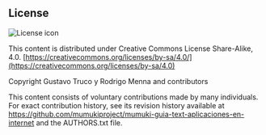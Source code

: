 ## License
![License icon](https://licensebuttons.net/l/by-sa/3.0/88x31.png)

This content is distributed under Creative Commons License Share-Alike, 4.0. [https://creativecommons.org/licenses/by-sa/4.0/](https://creativecommons.org/licenses/by-sa/4.0)

Copyright Gustavo Truco y Rodrigo Menna and contributors

This content consists of voluntary contributions made by many
individuals. For exact contribution history, see its revision history
available at https://github.com/mumukiproject/mumuki-guia-text-aplicaciones-en-internet and the AUTHORS.txt file.

